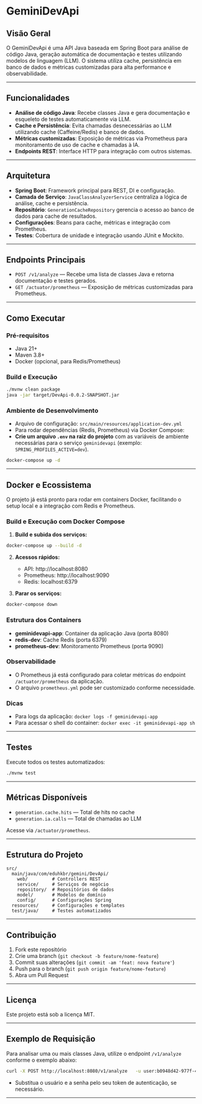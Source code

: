 # GeminiDevApi

## Visão Geral

O GeminiDevApi é uma API Java baseada em Spring Boot para análise de código Java, geração automática de documentação e testes utilizando modelos de linguagem (LLM). O sistema utiliza cache, persistência em banco de dados e métricas customizadas para alta performance e observabilidade.

---

## Funcionalidades
- **Análise de código Java**: Recebe classes Java e gera documentação e esqueleto de testes automaticamente via LLM.
- **Cache e Persistência**: Evita chamadas desnecessárias ao LLM utilizando cache (Caffeine/Redis) e banco de dados.
- **Métricas customizadas**: Exposição de métricas via Prometheus para monitoramento de uso de cache e chamadas à IA.
- **Endpoints REST**: Interface HTTP para integração com outros sistemas.

---

## Arquitetura

- **Spring Boot**: Framework principal para REST, DI e configuração.
- **Camada de Serviço**: `JavaClassAnalyzerService` centraliza a lógica de análise, cache e persistência.
- **Repositório**: `GenerationCacheRepository` gerencia o acesso ao banco de dados para cache de resultados.
- **Configurações**: Beans para cache, métricas e integração com Prometheus.
- **Testes**: Cobertura de unidade e integração usando JUnit e Mockito.

---

## Endpoints Principais

- `POST /v1/analyze` — Recebe uma lista de classes Java e retorna documentação e testes gerados.
- `GET /actuator/prometheus` — Exposição de métricas customizadas para Prometheus.

---

## Como Executar

### Pré-requisitos
- Java 21+
- Maven 3.8+
- Docker (opcional, para Redis/Prometheus)

### Build e Execução

```bash
./mvnw clean package
java -jar target/DevApi-0.0.2-SNAPSHOT.jar
```

### Ambiente de Desenvolvimento

- Arquivo de configuração: `src/main/resources/application-dev.yml`
- Para rodar dependências (Redis, Prometheus) via Docker Compose:
- **Crie um arquivo `.env` na raiz do projeto** com as variáveis de ambiente necessárias para o serviço `geminidevapi` (exemplo: `SPRING_PROFILES_ACTIVE=dev`).

```bash
docker-compose up -d
```

---

## Docker e Ecossistema

O projeto já está pronto para rodar em containers Docker, facilitando o setup local e a integração com Redis e Prometheus.

### Build e Execução com Docker Compose

1. **Build e subida dos serviços:**

```bash
docker-compose up --build -d
```

2. **Acessos rápidos:**
   - API: http://localhost:8080
   - Prometheus: http://localhost:9090
   - Redis: localhost:6379

3. **Parar os serviços:**

```bash
docker-compose down
```

### Estrutura dos Containers

- **geminidevapi-app**: Container da aplicação Java (porta 8080)
- **redis-dev**: Cache Redis (porta 6379)
- **prometheus-dev**: Monitoramento Prometheus (porta 9090)

### Observabilidade
- O Prometheus já está configurado para coletar métricas do endpoint `/actuator/prometheus` da aplicação.
- O arquivo `prometheus.yml` pode ser customizado conforme necessidade.

### Dicas
- Para logs da aplicação: `docker logs -f geminidevapi-app`
- Para acessar o shell do container: `docker exec -it geminidevapi-app sh`

---

## Testes

Execute todos os testes automatizados:

```bash
./mvnw test
```

---

## Métricas Disponíveis
- `generation.cache.hits` — Total de hits no cache
- `generation.ia.calls` — Total de chamadas ao LLM

Acesse via `/actuator/prometheus`.

---

## Estrutura do Projeto

```
src/
  main/java/com/eduhkbr/gemini/DevApi/
    web/         # Controllers REST
    service/     # Serviços de negócio
    repository/  # Repositórios de dados
    model/       # Modelos de domínio
    config/      # Configurações Spring
  resources/     # Configurações e templates
  test/java/     # Testes automatizados
```

---

## Contribuição

1. Fork este repositório
2. Crie uma branch (`git checkout -b feature/nome-feature`)
3. Commit suas alterações (`git commit -am 'feat: nova feature'`)
4. Push para o branch (`git push origin feature/nome-feature`)
5. Abra um Pull Request

---

## Licença

Este projeto está sob a licença MIT.

---

## Exemplo de Requisição

Para analisar uma ou mais classes Java, utilize o endpoint `/v1/analyze` conforme o exemplo abaixo:

```bash
curl -X POST http://localhost:8080/v1/analyze   -u user:b0948d42-977f-46e2-b1c4-e27234d16ad0   -H "Content-Type: application/json"   -d @payload.json
```

- Substitua o usuário e a senha pelo seu token de autenticação, se necessário.

---
